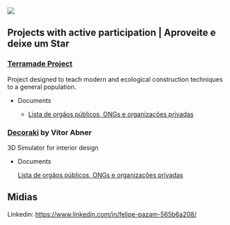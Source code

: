 <img src="https://github.com/felipe-pazam/felipe-pazam/blob/main/">


## Projects with active participation | Aproveite e deixe um Star

### <a href="https://github.com/felipe-pazam/Projeto-Terramade">Terramade Project</a>

Project designed to teach modern and ecological construction techniques to a general population.
  
   * Documents
      
      * <a href="">Lista de orgãos públicos, ONGs e organizações privadas<a>
      
### <a href="https://github.com/felipe-pazam/Decoraki">Decoraki</a> by Vitor Abner

3D Simulator for interior design
  
   * Documents
      
      <a href="">Lista de orgãos públicos, ONGs e organizações privadas<a>
      <!--* <a href="https://abd.org.br/">Associação Brasileira de Design de Interiores (ABD)<a>-->

## Midias

Linkedin: https://www.linkedin.com/in/felipe-pazam-565b6a208/
